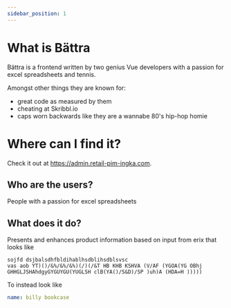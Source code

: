 ```yaml
---
sidebar_position: 1
---
```


# What is Bättra

Bättra is a frontend written by two genius Vue developers with a passion for excel spreadsheets and tennis.

Amongst other things they are known for:

- great code as measured by them
- cheating at Skribbl.io
- caps worn backwards like they are a wannabe 80's hip-hop homie

# Where can I find it?

Check it out at https://admin.retail-pim-ingka.com.

## Who are the users?

People with a passion for excel spreadsheets

## What does it do?

Presents and enhances product information based on input from erix that looks like 

```
sojfd dsjbalsdhfbldihablhsdblihsdblsvsc 
vas aob YT)()/&%/&%/&%)(/)(/&T HB KHB KSHVA (V/AF (YGOA(YG OBhj
GHHGLJSHAhdgyGYGUYGU(YUGLSH clB(YA()/S&D)/SP )uh)A (HDA=H )))))
```

To instead look like 

```yaml title="Purdy"
name: billy bookcase
```
